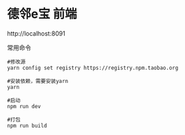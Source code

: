 # 德邻e宝 前端

http://localhost:8091

常用命令

```
#修改源
yarn config set registry https://registry.npm.taobao.org

#安装依赖，需要安装yarn
yarn

#启动
npm run dev

#打包
npm run build
```
